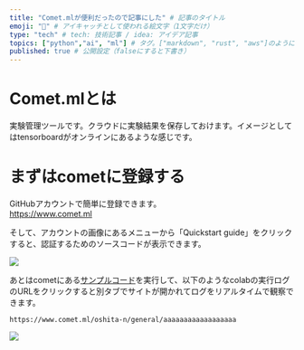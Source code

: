 ```yaml
---
title: "Comet.mlが便利だったので記事にした" # 記事のタイトル
emoji: "🤖" # アイキャッチとして使われる絵文字（1文字だけ）
type: "tech" # tech: 技術記事 / idea: アイデア記事
topics: ["python","ai", "ml"] # タグ。["markdown", "rust", "aws"]のように指定する
published: true # 公開設定（falseにすると下書き）
---
```

# Comet.mlとは
実験管理ツールです。クラウドに実験結果を保存しておけます。イメージとしてはtensorboardがオンラインにあるような感じです。  

# まずはcometに登録する
GitHubアカウントで簡単に登録できます。  
https://www.comet.ml  

そして、アカウントの画像にあるメニューから「Quickstart guide」をクリックすると、認証するためのソースコードが表示できます。  

![](https://storage.googleapis.com/zenn-user-upload/2cf6869f314d558f7e01df4d.jpg)

あとはcometにある[サンプルコード](https://www.comet.ml/docs/python-sdk/pytorch/)を実行して、以下のようなcolabの実行ログのURLをクリックすると別タブでサイトが開かれてログをリアルタイムで観察できます。   

`https://www.comet.ml/oshita-n/general/aaaaaaaaaaaaaaaaaa`

![](https://storage.googleapis.com/zenn-user-upload/4db039b978256ace322d8930.jpg)
